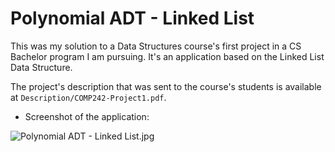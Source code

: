 # Polynomial ADT - Linked List

This was my solution to a Data Structures course's first project in a CS Bachelor program I am pursuing. It's an application based on the Linked List Data Structure.

The project's description that was sent to the course's students is available at `Description/COMP242-Project1.pdf`.


* Screenshot of the application:

![Polynomial ADT - Linked List.jpg](https://i.imgur.com/2q1uaQ7.jpg)

